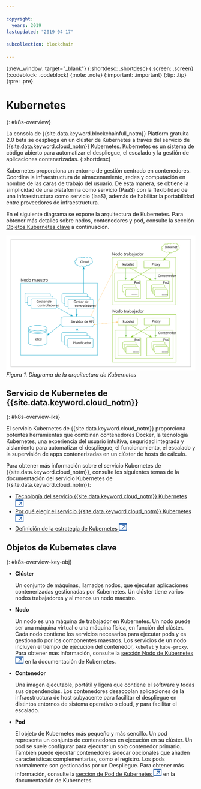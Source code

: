 ```yaml
---

copyright:
  years: 2019
lastupdated: "2019-04-17"

subcollection: blockchain

---
```


{:new_window: target="_blank"}
{:shortdesc: .shortdesc}
{:screen: .screen}
{:codeblock: .codeblock}
{:note: .note}
{:important: .important}
{:tip: .tip}
{:pre: .pre}

# Kubernetes
{: #k8s-overview}

La consola de {{site.data.keyword.blockchainfull_notm}} Platform gratuita 2.0 beta se despliega en un clúster de Kubernetes a través del servicio de {{site.data.keyword.cloud_notm}} Kubernetes. Kubernetes es un sistema de código abierto para automatizar el despliegue, el escalado y la gestión de aplicaciones contenerizadas.
{:shortdesc}

Kubernetes proporciona un entorno de gestión centrado en contenedores. Coordina la infraestructura de almacenamiento, redes y computación en nombre de las caras de trabajo del usuario. De esta manera, se obtiene la simplicidad de una plataforma como servicio (PaaS) con la flexibilidad de una infraestructura como servicio (IaaS), además de habilitar la portabilidad entre proveedores de infraestructura.

En el siguiente diagrama se expone la arquitectura de Kubernetes. Para obtener más detalles sobre nodos, contenedores y pod, consulte la sección [Objetos Kubernetes clave](#k8s-overview-key-obj) a continuación.

![Diagrama de la arquitectura de Kubernetes](../images/k8s-archi-diagram.svg "{{site.data.keyword.cloud_notm}} Arquitectura del servicio Kubernetes")
*Figura 1. Diagrama de la arquitectura de Kubernetes*


## Servicio de Kubernetes de {{site.data.keyword.cloud_notm}}
{: #k8s-overview-iks}

El servicio Kubernetes de {{site.data.keyword.cloud_notm}} proporciona potentes herramientas que combinan contenedores Docker, la tecnología Kubernetes, una experiencia del usuario intuitiva, seguridad integrada y aislamiento para automatizar el despliegue, el funcionamiento, el escalado y la supervisión de apps contenerizadas en un clúster de hosts de cálculo.

Para obtener más información sobre el servicio Kubernetes de {{site.data.keyword.cloud_notm}}, consulte los siguientes temas de la documentación del servicio Kubernetes de {{site.data.keyword.cloud_notm}}:
- [Tecnología del servicio {{site.data.keyword.cloud_notm}} Kubernetes
![Icono de enlace externo](../images/external_link.svg "Icono de enlace externo")](/docs/containers/cs_tech.html#ibm-cloud-kubernetes-service-technology "Documentación de tecnología del servicio {{site.data.keyword.cloud_notm}} Kubernetes")
- [Por qué elegir el servicio {{site.data.keyword.cloud_notm}} Kubernetes ![Icono de enlace externo](../images/external_link.svg "Icono de enlace externo")](/docs/containers?topic=containers-cs_ov#cs_ov "Documentación Por qué elegir el servicio {{site.data.keyword.cloud_notm}} Kubernetes")
- [Definición de la estrategia de Kubernetes ![Icono de enlace externo](../images/external_link.svg "Icono de enlace externo")](/docs/containers?topic=containers-strategy#strategy "Definición de la estrategia de Kubernetes")


## Objetos de Kubernetes clave
{: #k8s-overview-key-obj}

- **Clúster**

  Un conjunto de máquinas, llamados nodos, que ejecutan aplicaciones contenerizadas gestionadas por Kubernetes. Un clúster tiene varios nodos trabajadores y al menos un nodo maestro.

- **Nodo**

  Un nodo es una máquina de trabajador en Kubernetes. Un nodo puede ser una máquina virtual o una máquina física, en función del clúster. Cada nodo contiene los servicios necesarios para ejecutar pods y es gestionado por los componentes maestros. Los servicios de un nodo incluyen el tiempo de ejecución del contenedor, `kubelet` y `kube-proxy`. Para obtener más información, consulte la [sección Nodo de Kubernetes ![Icono de enlace externo](../images/external_link.svg "Icono de enlace externo")](https://kubernetes.io/docs/concepts/architecture/nodes/ "sección Nodo de Kubernetes") en la documentación de Kubernetes.

- **Contenedor**

  Una imagen ejecutable, portátil y ligera que contiene el software y todas sus dependencias. Los contenedores desacoplan aplicaciones de la infraestructura de host subyacente para facilitar el despliegue en distintos entornos de sistema operativo o cloud, y para facilitar el escalado.

- **Pod**

  El objeto de Kubernetes más pequeño y más sencillo. Un pod representa un conjunto de contenedores en ejecución en su clúster. Un pod se suele configurar para ejecutar un solo contenedor primario. También puede ejecutar contenedores sidecar opcionales que añaden características complementarias, como el registro. Los pods normalmente son gestionados por un Despliegue. Para obtener más información, consulte la [sección de Pod de Kubernetes ![Icono de enlace externo](../images/external_link.svg "Icono de enlace externo")](https://kubernetes.io/docs/concepts/workloads/pods/pod/) en la documentación de Kubernetes.
